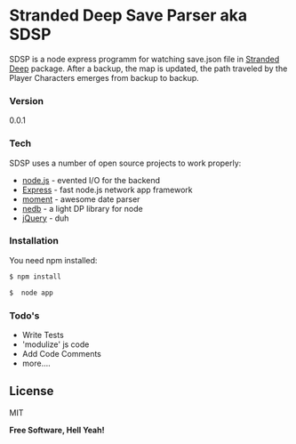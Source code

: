 # Stranded Deep Save Parser aka SDSP

SDSP is a node express programm for watching save.json file in [Stranded Deep] package.
After a backup, the map is updated, the path traveled by the Player Characters emerges from backup to backup.

### Version
0.0.1

### Tech

SDSP uses a number of open source projects to work properly:

* [node.js] - evented I/O for the backend
* [Express] - fast node.js network app framework
* [moment] - awesome date parser
* [nedb] - a light DP library for node
* [jQuery] - duh

### Installation
You need npm installed:

```sh
$ npm install
```

```sh
$  node app
```

### Todo's

 - Write Tests
 - 'modulize' js code
 - Add Code Comments
 - more....

License
----

MIT


**Free Software, Hell Yeah!**

[moment]:https://github.com/moment/moment
[nedb]:https://github.com/louischatriot/nedb
[node.js]:http://nodejs.org
[jQuery]:http://jquery.com
[express]:http://expressjs.com
[Stranded Deep]:http://store.steampowered.com/app/313120/

